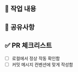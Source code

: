 ## 📌 작업 내용
<!-- 어떤 기능을 구현했는지 간단히 작성 -->


## 💬 공유사항


## ✅ PR 체크리스트
- [ ] 로컬에서 정상 작동 확인함
- [ ] 커밋 메시지 컨벤션에 맞게 작성함
